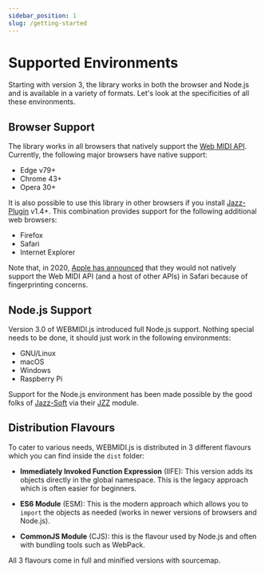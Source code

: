 ```yaml
---
sidebar_position: 1
slug: /getting-started
---
```


# Supported Environments

Starting with version 3, the library works in both the browser and Node.js and is available in a
variety of formats. Let's look at the specificities of all these environments.

## Browser Support

The library works in all browsers that natively support the
[Web MIDI API](https://webaudio.github.io/web-midi-api/). Currently, the following major browsers
have native support:

* Edge v79+
* Chrome 43+
* Opera 30+

It is also possible to use this library in other browsers if you install
[Jazz-Plugin](https://jazz-soft.net/download/Jazz-Plugin/) v1.4+. This combination provides
support for the following additional web browsers:

* Firefox
* Safari
* Internet Explorer

Note that, in 2020, [Apple has announced](https://webkit.org/tracking-prevention/) that they would
not natively support the Web MIDI API (and a host of other APIs) in Safari because of fingerprinting
concerns.

## Node.js Support

Version 3.0 of WEBMIDI.js introduced full Node.js support. Nothing special needs to be done, it
should just work in the following environments:

* GNU/Linux
* macOS
* Windows
* Raspberry Pi

Support for the Node.js environment has been made possible by the good folks of
[Jazz-Soft](https://jazz-soft.net/) via their [JZZ](https://www.npmjs.com/package/jzz) module.

## Distribution Flavours

To cater to various needs, WEBMIDI.js is distributed in 3 different flavours which you can find
inside the `dist` folder:

* **Immediately Invoked Function Expression** (IIFE): This version adds its objects directly in the
global namespace. This is the legacy approach which is often easier for beginners.

* **ES6 Module** (ESM): This is the modern approach which allows you to `import` the objects as
  needed (works in newer versions of browsers and Node.js).

* **CommonJS Module** (CJS): this is the flavour used by Node.js and often with bundling tools
  such as WebPack.

All 3 flavours come in full and minified versions with sourcemap.
